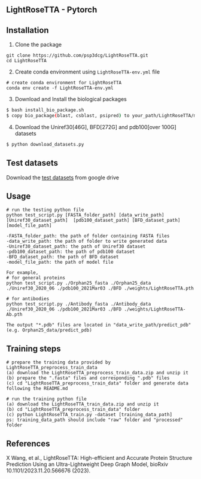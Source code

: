 ## LightRoseTTA - Pytorch

## Installation

1. Clone the package
```
git clone https://github.com/psp3dcg/LightRoseTTA.git
cd LightRoseTTA
```

2. Create conda environment using `LightRoseTTA-env.yml` file
```
# create conda environment for LightRoseTTA
conda env create -f LightRoseTTA-env.yml
```

3. Download and Install the biological packages

```bash
$ bash install_bio_package.sh
$ copy bio_package(blast, csblast, psipred) to your_path/LightRoseTTA/msa_feat

```

4. Download the Uniref30[46G], BFD[272G] and pdb100[over 100G] datasets

```bash
$ python download_datasets.py

```

## Test datasets

Download the [test datasets](https://drive.google.com/drive/folders/1n_RgI_OpyPHOEQw7P8K9H01f5guVpxhv?usp=sharing) from google drive



## Usage

```
# run the testing python file
python test_script.py [FASTA_folder_path] [data_write_path] [Uniref30_dataset_path]  [pdb100_dataset_path] [BFD_dataset_path] [model_file_path]
	
-FASTA_folder_path: the path of folder containing FASTA files
-data_write_path: the path of folder to write generated data
-Uniref30_dataset_path: the path of Uniref30 dataset
-pdb100_dataset_path: the path of pdb100 dataset
-BFD_dataset_path: the path of BFD dataset
-model_file_path: the path of model file

For example,
# for general proteins
python test_script.py ./Orphan25_fasta ./Orphan25_data ./Uniref30_2020_06 ./pdb100_2021Mar03 ./BFD ./weights/LightRoseTTA.pth

# for antibodies
python test_script.py ./Antibody_fasta ./Antibody_data ./Uniref30_2020_06 ./pdb100_2021Mar03 ./BFD ./weights/LightRoseTTA-Ab.pth

The output "*.pdb" files are located in "data_write_path/predict_pdb" (e.g. Orphan25_data/predict_pdb)
```

## Training steps
```
# prepare the training data provided by LightRoseTTA_preprocess_train_data
(a) download the LightRoseTTA_preprocess_train_data.zip and unzip it
(b) prepare the ".fasta" files and corresponding ".pdb" files
(c) cd "LightRoseTTA_preprocess_train_data" folder and generate data following the README.md

# run the training python file
(a) download the LightRoseTTA_train_data.zip and unzip it
(b) cd "LightRoseTTA_preprocess_train_data" folder
(c) python LightRoseTTA_train.py -dataset [training_data_path]
ps: training_data_path should include "raw" folder and "processed" folder
```

## References

X Wang, et al., LightRoseTTA: High-efficient and Accurate Protein Structure Prediction Using an Ultra-Lightweight Deep Graph Model, bioRxiv 10.1101/2023.11.20.566676 (2023).





	
